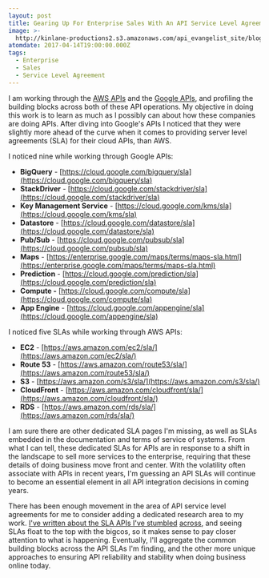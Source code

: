 ```yaml
---
layout: post
title: Gearing Up For Enterprise Sales With An API Service Level Agreement
image: >-
  http://kinlane-productions2.s3.amazonaws.com/api_evangelist_site/blog/google_sla.png
atomdate: 2017-04-14T19:00:00.000Z
tags:
  - Enterprise
  - Sales
  - Service Level Agreement
---
```

I am working through the [AWS APIs](http://amazon.web.services.stack.network/) and the [Google APIs](http://google.stack.network/), and profiling the building blocks across both of these API operations. My objective in doing this work is to learn as much as I possibly can about how these companies are doing APIs. After diving into Google's APIs I noticed that they were slightly more ahead of the curve when it comes to providing server level agreements (SLA) for their cloud APIs, than AWS.

I noticed nine while working through Google APIs:

*   **BigQuery** - [https://cloud.google.com/bigquery/sla](https://cloud.google.com/bigquery/sla)
*   **StackDriver** - [https://cloud.google.com/stackdriver/sla](https://cloud.google.com/stackdriver/sla)
*   **Key Management Service** - [https://cloud.google.com/kms/sla](https://cloud.google.com/kms/sla)
*   **Datastore** - [https://cloud.google.com/datastore/sla](https://cloud.google.com/datastore/sla)
*   **Pub/Sub** \- [https://cloud.google.com/pubsub/sla](https://cloud.google.com/pubsub/sla)
*   **Maps** - [https://enterprise.google.com/maps/terms/maps-sla.html](https://enterprise.google.com/maps/terms/maps-sla.html)
*   **Prediction** - [https://cloud.google.com/prediction/sla](https://cloud.google.com/prediction/sla)
*   **Compute -** [https://cloud.google.com/compute/sla](https://cloud.google.com/compute/sla)
*   **App Engine** \- [https://cloud.google.com/appengine/sla](https://cloud.google.com/appengine/sla)

I noticed five SLAs while working through AWS APIs:

*   **EC2** - [https://aws.amazon.com/ec2/sla/](https://aws.amazon.com/ec2/sla/)
*   **Route 53** - [https://aws.amazon.com/route53/sla/](https://aws.amazon.com/route53/sla/)
*   **S3** - [https://aws.amazon.com/s3/sla/](https://aws.amazon.com/s3/sla/)
*   **CloudFront** - [https://aws.amazon.com/cloudfront/sla/](https://aws.amazon.com/cloudfront/sla/)
*   **RDS** - [https://aws.amazon.com/rds/sla/](https://aws.amazon.com/rds/sla/)

I am sure there are other dedicated SLA pages I'm missing, as well as SLAs embedded in the documentation and terms of service of systems. From what I can tell, these dedicated SLAs for APIs are in response to a shift in the landscape to sell more services to the enterprise, requiring that these details of doing business move front and center. With the volatility often associate with APIs in recent years, I'm guessing an API SLAs will continue to become an essential element in all API integration decisions in coming years.

There has been enough movement in the area of API service level agreements for me to consider adding a dedicated research area to my work. [I've written about the SLA APIs I've stumbled](http://apievangelist.com/2016/10/03/a-service-level-agreement-api-for-api-service-providers/) [across](http://apievangelist.com/2016/10/03/a-service-level-agreement-api-for-api-service-providers/), and seeing SLAs float to the top with the bigcos, so it makes sense to pay closer attention to what is happening. Eventually, I'll aggregate the common building blocks across the API SLAs I'm finding, and the other more unique approaches to ensuring API reliability and stability when doing business online today.
